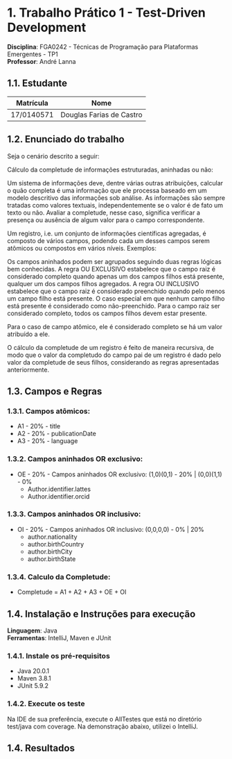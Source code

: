 # 1. Trabalho Prático 1 - Test-Driven Development

**Disciplina**: FGA0242 - Técnicas de Programação para Plataformas Emergentes - TP1 <br>
**Professor**: André Lanna

## 1.1. Estudante
|Matrícula | Nome                     |
| -- |--------------------------|
| 17/0140571  | Douglas Farias de Castro |


## 1.2. Enunciado do trabalho
Seja o cenário descrito a seguir:

Cálculo da completude de informações estruturadas, aninhadas ou não:

Um sistema de informações deve, dentre várias outras atribuições, calcular o quão completa é uma informação que ele processa baseado em um modelo descritivo das informações sob análise. As informações são sempre tratadas como valores textuais, independentemente se o valor é de fato um texto ou não. Avaliar a completude, nesse caso, significa verificar a presença ou ausência de algum valor para o campo correspondente.

Um registro, i.e. um conjunto de informações científicas agregadas, é composto de vários campos, podendo cada um desses campos serem atômicos ou compostos em vários níveis. Exemplos:


Os campos aninhados podem ser agrupados seguindo duas regras lógicas bem conhecidas. A regra OU EXCLUSIVO estabelece que o campo raiz é considerado completo quando apenas um dos campos filhos está presente, qualquer um dos campos filhos agregados. A regra OU INCLUSIVO estabelece que o campo raiz é considerado preenchido quando pelo menos um campo filho está presente. O caso especial em que nenhum campo filho está presente é considerado como não-preenchido. Para o campo raiz ser considerado completo, todos os campos filhos devem estar presente.

Para o caso de campo atômico, ele é considerado completo se há um valor atribuído a ele.

O cálculo da completude de um registro é feito de maneira recursiva, de modo que o valor da completudo do campo pai de um registro é dado pelo valor da completude de seus filhos, considerando as regras apresentadas anteriormente.

## 1.3. Campos e Regras
### 1.3.1. Campos atômicos:
- A1 - 20% - title
- A2 - 20% - publicationDate
- A3 - 20% - language

### 1.3.2. Campos aninhados OR exclusivo:
- OE - 20% - Campos aninhados OR exclusivo: (1,0)(0,1) - 20% | (0,0)(1,1) - 0%
    - Author.identifier.lattes
    - Author.identifier.orcid

### 1.3.3. Campos aninhados OR inclusivo:
- OI - 20% - Campos aninhados OR inclusivo: (0,0,0,0) - 0% | 20%
    - author.nationality
    - author.birthCountry
    - author.birthCity
    - author.birthState

### 1.3.4. Calculo da Completude:

- Completude = A1 + A2 + A3 + OE + OI

## 1.4. Instalação e Instruções para execução
**Linguagem**: Java<br>
**Ferramentas**: IntelliJ, Maven e JUnit<br>

### 1.4.1. Instale os pré-requisitos
  - Java 20.0.1
  - Maven 3.8.1
  - JUnit 5.9.2

### 1.4.2. Execute os teste
Na IDE de sua preferência, execute o AllTestes que está no diretório test/java com coverage. Na demonstração abaixo, utilizei o IntelliJ.

## 1.4. Resultados
